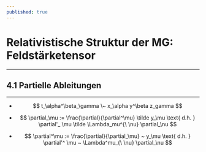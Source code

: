 ```yaml
---
published: true
---
```

# Relativistische Struktur der MG: Feldstärketensor

---

## 4.1 Partielle Ableitungen

---

- $$ t_\alpha^\beta_\gamma \~ x_\alpha y^\beta z_gamma $$

- $$ \partial_\mu := \frac{\partial}{\partial^\mu} \tilde y_\mu \text{ d.h. } \partial'_ \mu \tilde \Lambda_mu^{\ \nu} \partial_\nu $$


- $$ \partial^\mu := \frac{\partial}{\partial_\mu} ~ y_\mu \text{ d.h. } \partial'^ \mu ~ \Lambda^mu_{\ \nu} \partial_\nu $$